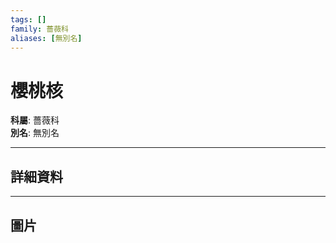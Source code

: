 ```yaml
---
tags: []
family: 薔薇科
aliases: [無別名]
---
```


# 櫻桃核

**科屬**: 薔薇科  
**別名**: 無別名  

---

## 詳細資料


---

## 圖片
